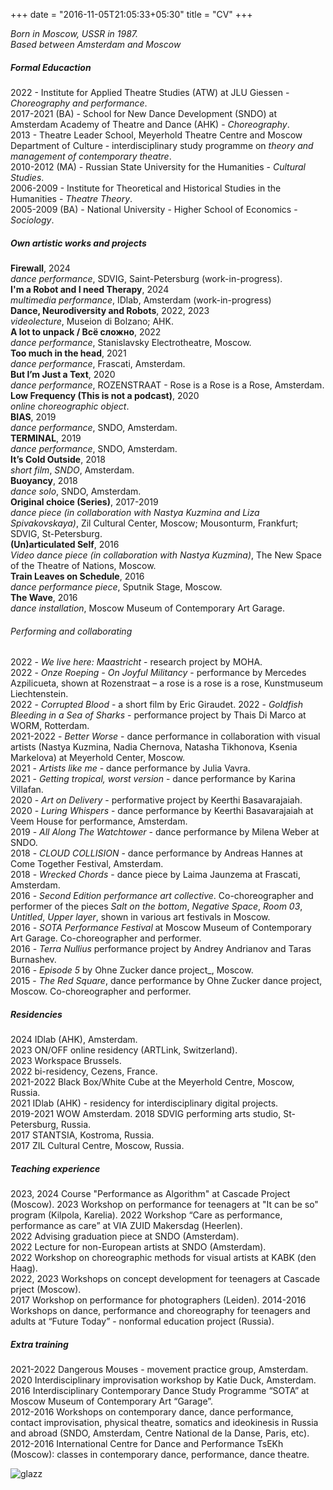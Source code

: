 +++
date = "2016-11-05T21:05:33+05:30"
title = "CV"
+++

_Born in Moscow, USSR in 1987._  
_Based between Amsterdam and Moscow_   

##### Formal Educaction

2022 - Institute for Applied Theatre Studies (ATW) at JLU Giessen - *Choreography and performance*.  
2017-2021 (BA) - School for New Dance Development (SNDO) at Amsterdam Academy of Theatre and Dance (AHK) - *Choreography*.    
2013 - Theatre Leader School, Meyerhold Theatre Centre and Moscow Department of Culture - interdisciplinary study programme on *theory and management of contemporary theatre*.  
2010-2012 (MA) - Russian State University for the Humanities - *Cultural Studies*.  
2006-2009 - Institute for Theoretical and Historical Studies in the Humanities - *Theatre Theory*.  
2005-2009 (BA) - National University - Higher School of Economics - *Sociology*.

##### Own artistic works and projects
**Firewall**, 2024  
_dance performance_, SDVIG, Saint-Petersburg (work-in-progress).   
**I'm a Robot and I need Therapy**, 2024   
_multimedia performance_, IDlab, Amsterdam (work-in-progress)   
**Dance, Neurodiversity and Robots**, 2022, 2023  
_videolecture_, Museion di Bolzano; AHK.  
**A lot to unpack / Всё сложно**, 2022   
_dance performance_, Stanislavsky Electrotheatre, Moscow.  
**Too much in the head**, 2021  
_dance performance_, Frascati, Amsterdam.  
**But I’m Just a Text**, 2020  
_dance performance_, ROZENSTRAAT - Rose is a Rose is a Rose, Amsterdam.  
**Low Frequency (This is not a podcast)**, 2020  
_online choreographic object_.   
**BIAS**, 2019  
_dance performance_, SNDO, Amsterdam.  
**TERMINAL**, 2019  
_dance performance_, SNDO, Amsterdam.  
**It’s Cold Outside**, 2018  
_short film_, *SNDO*, Amsterdam.  
**Buoyancy**, 2018  
_dance solo_, SNDO, Amsterdam.  
**Original choice (Series)**, 2017-2019  
_dance piece (in collaboration with Nastya Kuzmina and Liza Spivakovskaya)_, Zil Cultural Center, Moscow; Mousonturm, Frankfurt; SDVIG, St-Petersburg.  
**(Un)articulated Self**, 2016  
_Video dance piece (in collaboration with Nastya Kuzmina)_, The New Space of the Theatre of Nations, Moscow.  
**Train Leaves on Schedule**, 2016  
_dance performance piece_, Sputnik Stage, Moscow.  
**The Wave**, 2016  
_dance installation_, Moscow Museum of Contemporary Art Garage.  

###### Performing and collaborating

2022 - _We live here: Maastricht_ - research project by MOHA.  
2022 - _Onze Roeping - On Joyful Militancy_ - performance by Mercedes Azpilicueta, shown at Rozenstraat – a rose is a rose is a rose, Kunstmuseum Liechtenstein.  
2022 - _Corrupted Blood_ - a short film by Eric Giraudet. 
2022 - _Goldfish Bleeding in a Sea of Sharks_ - performance project by Thais Di Marco at WORM, Rotterdam.  
2021-2022 - _Better Worse_ - dance performance in collaboration with visual artists (Nastya Kuzmina, Nadia Chernova, Natasha Tikhonova, Ksenia Markelova) at Meyerhold Center, Moscow.   
2021 - _Artists like me_ - dance performance by Julia Vavra.  
2021 - _Getting tropical, worst version_ - dance performance by Karina Villafan.  
2020 - _Art on Delivery_ - performative project by Keerthi Basavarajaiah.  
2020 - _Luring Whispers_ - dance performance by Keerthi Basavarajaiah at Veem House for performance, Amsterdam.  
2019 - _All Along The Watchtower_ - dance performance by Milena Weber at SNDO.  
2018 - _CLOUD COLLISION_ - dance performance by Andreas Hannes at Come Together Festival, Amsterdam.  
2018 - _Wrecked Chords_ - dance piece by Laima Jaunzema at Frascati, Amsterdam.  
2016 - _Second Edition performance art collective_. Co-choreographer and performer of the pieces _Salt on the bottom_, _Negative Space_, _Room 03_, _Untitled_, _Upper layer_, shown in various art festivals in Moscow.  
2016 - _SOTA Performance Festival_ at  Moscow Museum of Contemporary Art Garage.  Co-choreographer and performer.  
2016 - _Terra Nullius_ performance project by Andrey Andrianov and Taras Burnashev.   
2016 - _Episode 5_ by Ohne Zucker dance project_, Moscow.  
2015 - _The Red Square_, dance performance by Ohne Zucker dance project, Moscow. Co-choreographer and performer.  

##### Residencies

2024 IDlab (AHK), Amsterdam.  
2023 ON/OFF online residency (ARTLink, Switzerland).  
2023 Workspace Brussels.  
2022 bi-residency, Cezens, France.  
2021-2022 Black Box/White Cube at the Meyerhold Centre, Moscow, Russia.   
2021 IDlab (AHK) - residency for interdisciplinary digital projects.  
2019-2021 WOW Amsterdam.
2018 SDVIG performing arts studio, St-Petersburg, Russia.  
2017 STANTSIA, Kostroma, Russia.  
2017 ZIL Cultural Centre, Moscow, Russia.  

##### Teaching experience

2023, 2024 Course "Performance as Algorithm" at Cascade Project (Moscow).
2023 Workshop on performance for teenagers at "It can be so" program (Kilpola, Karelia).
2022 Workshop “Care as performance, performance as care” at VIA ZUID Makersdag (Heerlen).  
2022 Advising graduation piece at SNDO (Amsterdam).  
2022 Lecture for non-European artists at SNDO (Amsterdam).  
2022 Workshop on choreographic methods for visual artists at KABK (den Haag).  
2022, 2023 Workshops on concept development for teenagers at Cascade prject (Moscow).   
2017 Workshop on performance for photographers (Leiden).
2014-2016 Workshops on dance, performance and choreography for teenagers and adults at “Future Today” - nonformal education project (Russia).  

##### Extra training

2021-2022  Dangerous Mouses - movement practice group, Amsterdam.    
2020  Interdisciplinary improvisation workshop by Katie Duck, Amsterdam.  
2016  Interdisciplinary Contemporary Dance Study Programme “SOTA” at Moscow Museum of Contemporary Art “Garage”.  
2012-2016  Workshops on contemporary dance, dance performance, contact improvisation, physical theatre, somatics and ideokinesis in Russia and abroad (SNDO, Amsterdam, Centre National de la Danse, Paris, etc).  
2012-2016  International Centre for Dance and Performance TsEKh (Moscow): classes in contemporary dance, performance, dance theatre.  
  
  
  
![glazz][1]

[1]: /img/portfolio/glazz.jpg